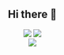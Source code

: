 <h2 align="center">Hi there 👋</h3>
<p align="center">
<img src="https://github-readme-stats.vercel.app/api?username=crozet-magenta&count_private=true&show_icons=true&theme=dark" />
<img src="http://github-readme-streak-stats.herokuapp.com?user=crozet-magenta&theme=dark" /><br />
<img src="https://github-readme-stats.vercel.app/api/top-langs/?username=crozet-magenta&layout=compact&theme=dark" /><br />
</p>
<!--
**crozet-magenta/crozet-magenta** is a ✨ _special_ ✨ repository because its `README.md` (this file) appears on your GitHub profile.

Here are some ideas to get you started:

- 🔭 I’m currently working on ...
- 🌱 I’m currently learning ...
- 👯 I’m looking to collaborate on ...
- 🤔 I’m looking for help with ...
- 💬 Ask me about ...
- 📫 How to reach me: ...
- 😄 Pronouns: ...
- ⚡ Fun fact: ...
-->
